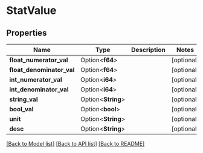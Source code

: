 # StatValue

## Properties

Name | Type | Description | Notes
------------ | ------------- | ------------- | -------------
**float_numerator_val** | Option<**f64**> |  | [optional]
**float_denominator_val** | Option<**f64**> |  | [optional]
**int_numerator_val** | Option<**i64**> |  | [optional]
**int_denominator_val** | Option<**i64**> |  | [optional]
**string_val** | Option<**String**> |  | [optional]
**bool_val** | Option<**bool**> |  | [optional]
**unit** | Option<**String**> |  | [optional]
**desc** | Option<**String**> |  | [optional]

[[Back to Model list]](../README.md#documentation-for-models) [[Back to API list]](../README.md#documentation-for-api-endpoints) [[Back to README]](../README.md)


